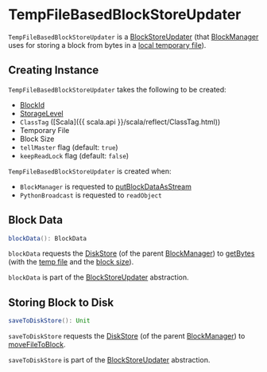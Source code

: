 # TempFileBasedBlockStoreUpdater

`TempFileBasedBlockStoreUpdater` is a [BlockStoreUpdater](BlockStoreUpdater.md) (that [BlockManager](BlockManager.md) uses for storing a block from bytes in a [local temporary file](#tmpFile)).

## Creating Instance

`TempFileBasedBlockStoreUpdater` takes the following to be created:

* <span id="blockId"> [BlockId](BlockId.md)
* <span id="level"> [StorageLevel](StorageLevel.md)
* <span id="classTag"> `ClassTag` ([Scala]({{ scala.api }}/scala/reflect/ClassTag.html))
* <span id="tmpFile"> Temporary File
* <span id="blockSize"> Block Size
* <span id="tellMaster"> `tellMaster` flag (default: `true`)
* <span id="keepReadLock"> `keepReadLock` flag (default: `false`)

`TempFileBasedBlockStoreUpdater` is created when:

* `BlockManager` is requested to [putBlockDataAsStream](BlockManager.md#putBlockDataAsStream)
* `PythonBroadcast` is requested to `readObject`

## <span id="blockData"> Block Data

```scala
blockData(): BlockData
```

`blockData` requests the [DiskStore](BlockManager.md#diskStore) (of the parent [BlockManager](BlockManager.md)) to [getBytes](DiskStore.md#getBytes) (with the [temp file](#tmpFile) and the [block size](#blockSize)).

`blockData` is part of the [BlockStoreUpdater](BlockStoreUpdater.md#blockData) abstraction.

## <span id="saveToDiskStore"> Storing Block to Disk

```scala
saveToDiskStore(): Unit
```

`saveToDiskStore` requests the [DiskStore](BlockManager.md#diskStore) (of the parent [BlockManager](BlockManager.md)) to [moveFileToBlock](DiskStore.md#moveFileToBlock).

`saveToDiskStore` is part of the [BlockStoreUpdater](BlockStoreUpdater.md#saveToDiskStore) abstraction.
